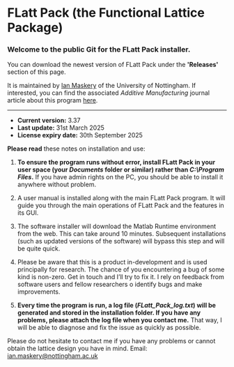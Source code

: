 # FLatt Pack (the Functional Lattice Package)
### Welcome to the public Git for the FLatt Pack installer.
You can download the newest version of FLatt Pack under the **'Releases'** section of this page.

It is maintained by [Ian Maskery](https://www.ianmaskery.com/) of the University of Nottingham.  If interested, you can find the associated *Additive Manufacturing* journal article about this program [here](https://www.sciencedirect.com/science/article/pii/S2214860421006576).  
***
* **Current version:** 3.37
* **Last update:** 31st March 2025
* **License expiry date:** 30th September 2025

**Please read** these notes on installation and use:

1. **To ensure the program runs without error, install FLatt Pack in your user space (your *Documents* folder or similar) rather than *C:\Program Files*.**  If you have admin rights on the PC, you should be able to install it anywhere without problem.

2.  A user manual is installed along with the main FLatt Pack program. It will guide you through the main operations of FLatt Pack and the features in its GUI.

3. The software installer will download the Matlab Runtime environment from the web.  This can take around 10 minutes.  Subsequent installations (such as updated versions of the software) will bypass this step and will be quite quick.

4. Please be aware that this is a product in-development and is used principally for research.  The chance of you encountering a bug of some kind is non-zero.  Get in touch and I’ll try to fix it.  I rely on feedback from software users and fellow researchers o identify bugs and make improvements.

4. **Every time the program is run, a log file (*FLatt_Pack_log.txt*) will be generated and stored in the installation folder.  If you have any problems, please attach the log file when you contact me.**  That way, I will be able to diagnose and fix the issue as quickly as possible.  

Please do not hesitate to contact me if you have any problems or cannot obtain the lattice design you have in mind.  Email: ian.maskery@nottingham.ac.uk
